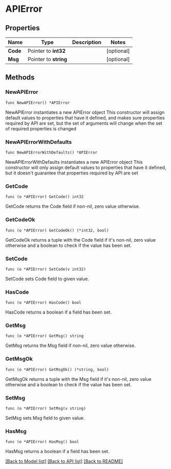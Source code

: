 # APIError

## Properties

Name | Type | Description | Notes
------------ | ------------- | ------------- | -------------
**Code** | Pointer to **int32** |  | [optional] 
**Msg** | Pointer to **string** |  | [optional] 

## Methods

### NewAPIError

`func NewAPIError() *APIError`

NewAPIError instantiates a new APIError object
This constructor will assign default values to properties that have it defined,
and makes sure properties required by API are set, but the set of arguments
will change when the set of required properties is changed

### NewAPIErrorWithDefaults

`func NewAPIErrorWithDefaults() *APIError`

NewAPIErrorWithDefaults instantiates a new APIError object
This constructor will only assign default values to properties that have it defined,
but it doesn't guarantee that properties required by API are set

### GetCode

`func (o *APIError) GetCode() int32`

GetCode returns the Code field if non-nil, zero value otherwise.

### GetCodeOk

`func (o *APIError) GetCodeOk() (*int32, bool)`

GetCodeOk returns a tuple with the Code field if it's non-nil, zero value otherwise
and a boolean to check if the value has been set.

### SetCode

`func (o *APIError) SetCode(v int32)`

SetCode sets Code field to given value.

### HasCode

`func (o *APIError) HasCode() bool`

HasCode returns a boolean if a field has been set.

### GetMsg

`func (o *APIError) GetMsg() string`

GetMsg returns the Msg field if non-nil, zero value otherwise.

### GetMsgOk

`func (o *APIError) GetMsgOk() (*string, bool)`

GetMsgOk returns a tuple with the Msg field if it's non-nil, zero value otherwise
and a boolean to check if the value has been set.

### SetMsg

`func (o *APIError) SetMsg(v string)`

SetMsg sets Msg field to given value.

### HasMsg

`func (o *APIError) HasMsg() bool`

HasMsg returns a boolean if a field has been set.


[[Back to Model list]](../README.md#documentation-for-models) [[Back to API list]](../README.md#documentation-for-api-endpoints) [[Back to README]](../README.md)


